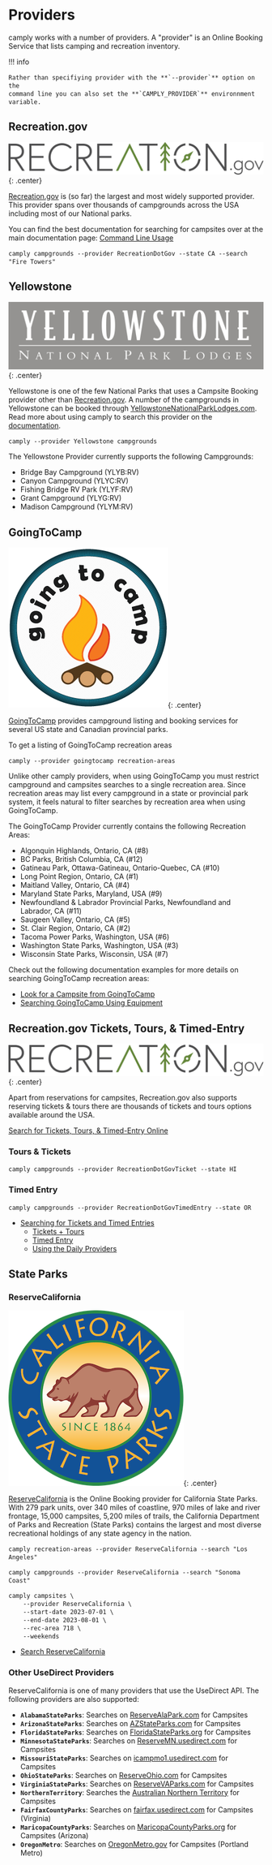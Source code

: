 # Providers

camply works with a number of providers. A "provider" is an Online Booking
Service that lists camping and recreation inventory.

!!! info

    Rather than specifiying provider with the **`--provider`** option on the
    command line you can also set the **`CAMPLY_PROVIDER`** environnment
    variable.

## Recreation.gov

![](_static/recreation_dot_gov_logo.png){: .center}

[Recreation.gov](https://recreation.gov) is (so far) the largest and most widely supported
provider. This provider spans over thousands of campgrounds across the USA including most of our National
parks.

You can find the best documentation for searching for campsites over at the main documentation
page: [Command Line Usage](command_line_usage.md#Command-Line-Usage)

```commandline
camply campgrounds --provider RecreationDotGov --state CA --search "Fire Towers"
```

## Yellowstone

![](_static/yellowstone_logo.png){: .center}

Yellowstone is one of the few National Parks that uses a Campsite Booking provider other
than [Recreation.gov](#recreationgov). A number of the campgrounds in Yellowstone can be
booked through [YellowstoneNationalParkLodges.com](https://www.yellowstonenationalparklodges.com/stay/camping/).
Read more about using camply to search this provider on
the [documentation](command_line_usage.md#look-for-a-campsite-inside-of-yellowstone).

```commandline
camply --provider Yellowstone campgrounds
```

The Yellowstone Provider currently supports the following Campgrounds:

-   Bridge Bay Campground (YLYB:RV)
-   Canyon Campground (YLYC:RV)
-   Fishing Bridge RV Park (YLYF:RV)
-   Grant Campground (YLYG:RV)
-   Madison Campground (YLYM:RV)

## GoingToCamp

![](_static/goingtocamp_logo.png){: .center}

[GoingToCamp](https://goingtocamp.com/) provides campground listing and booking services for several US state and
Canadian provincial parks.

To get a listing of GoingToCamp recreation areas

```
camply --provider goingtocamp recreation-areas
```

Unlike other camply providers, when using GoingToCamp you must restrict campground and campsites searches to a single
recreation area. Since recreation areas may list every campground in a state or provincial park system, it feels natural
to filter searches by recreation area when using GoingToCamp.

The GoingToCamp Provider currently contains the following Recreation Areas:

-   Algonquin Highlands, Ontario, CA (#8)
-   BC Parks, British Columbia, CA (#12)
-   Gatineau Park, Ottawa-Gatineau, Ontario-Quebec, CA (#10)
-   Long Point Region, Ontario, CA (#1)
-   Maitland Valley, Ontario, CA (#4)
-   Maryland State Parks, Maryland, USA (#9)
-   Newfoundland & Labrador Provincial Parks, Newfoundland and Labrador, CA (#11)
-   Saugeen Valley, Ontario, CA (#5)
-   St. Clair Region, Ontario, CA (#2)
-   Tacoma Power Parks, Washington, USA (#6)
-   Washington State Parks, Washington, USA (#3)
-   Wisconsin State Parks, Wisconsin, USA (#7)

Check out the following documentation examples for more details on searching GoingToCamp recreation areas:

-   [Look for a Campsite from GoingToCamp](command_line_usage.md#look-for-a-campsite-from-goingtocamp)
-   [Searching GoingToCamp Using Equipment](command_line_usage.md#searching-goingtocamp-using-equipment)

## Recreation.gov Tickets, Tours, & Timed-Entry

![](_static/recreation_dot_gov_logo.png){: .center}

Apart from reservations for campsites, Recreation.gov also supports reserving tickets & tours there are thousands of
tickets and tours options available around the USA.

[Search for Tickets, Tours, & Timed-Entry Online](https://www.recreation.gov/search?inventory_type=tours)

### Tours & Tickets

```commandline
camply campgrounds --provider RecreationDotGovTicket --state HI
```

### Timed Entry

```commandline
camply campgrounds --provider RecreationDotGovTimedEntry --state OR
```

-   [Searching for Tickets and Timed Entries](command_line_usage.md#searching-for-tickets-and-timed-entries)
    -   [Tickets + Tours](command_line_usage.md#tickets-tours)
    -   [Timed Entry](command_line_usage.md#timed-entry)
    -   [Using the Daily Providers](command_line_usage.md#using-the-daily-providers)

## State Parks

### ReserveCalifornia

![](_static/reserve_california.png){: .center}

[ReserveCalifornia](https://reservecalifornia.com/) is the Online Booking provider for California State Parks.
With 279 park units, over 340 miles of coastline, 970 miles of lake and river frontage, 15,000 campsites,
5,200 miles of trails, the California Department of Parks and Recreation (State Parks) contains the largest and
most diverse recreational holdings of any state agency in the nation.

```commandline
camply recreation-areas --provider ReserveCalifornia --search "Los Angeles"
```

```commandline
camply campgrounds --provider ReserveCalifornia --search "Sonoma Coast"
```

```commandline
camply campsites \
    --provider ReserveCalifornia \
    --start-date 2023-07-01 \
    --end-date 2023-08-01 \
    --rec-area 718 \
    --weekends
```

-   [Search ReserveCalifornia](command_line_usage.md#search-reservecalifornia)

### Other UseDirect Providers

ReserveCalifornia is one of many providers that use the UseDirect API. The following providers are also supported:

-   **`AlabamaStateParks`**: Searches on [ReserveAlaPark.com](https://reservealapark.com) for Campsites
-   **`ArizonaStateParks`**: Searches on [AZStateParks.com](https://azstateparks.com) for Campsites
-   **`FloridaStateParks`**: Searches on [FloridaStateParks.org](https://www.reserve.floridastateparks.org) for Campsites
-   **`MinnesotaStateParks`**: Searches on [ReserveMN.usedirect.com](https://reservemn.usedirect.com) for Campsites
-   **`MissouriStateParks`**: Searches on [icampmo1.usedirect.com](https://icampmo1.usedirect.com) for Campsites
-   **`OhioStateParks`**: Searches on [ReserveOhio.com](https://reserveohio.com) for Campsites
-   **`VirginiaStateParks`**: Searches on [ReserveVAParks.com](https://reservevaparks.com) for Campsites
-   **`NorthernTerritory`**: Searches the [Australian Northern Territory](https://parkbookings.nt.gov.au) for Campsites
-   **`FairfaxCountyParks`**: Searches on [fairfax.usedirect.com](https://fairfax.usedirect.com) for Campsites (Virginia)
-   **`MaricopaCountyParks`**: Searches on [MaricopaCountyParks.org](https://maricopacountyparks.org) for Campsites (Arizona)
-   **`OregonMetro`**: Searches on [OregonMetro.gov](https://oregonmetro.gov) for Campsites (Portland Metro)

